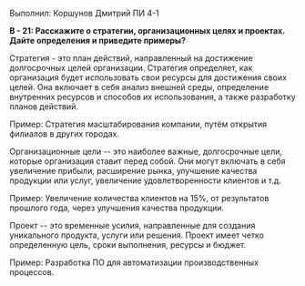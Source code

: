 Выполнил: Коршунов Дмитрий ПИ 4-1

**В - 21: Расскажите о стратегии, организационных целях и проектах.
Дайте определения и приведите примеры?**

Стратегия - это план действий, направленный на достижение долгосрочных
целей организации. Стратегия определяет, как организация будет
использовать свои ресурсы для достижения своих целей. Она включает в
себя анализ внешней среды, определение внутренних ресурсов и способов их
использования, а также разработку планов действий.

Пример: Стратегия масштабирования компании, путём открытия филиалов в
других городах.

Организационные цели -- это наиболее важные, долгосрочные цели, которые
организация ставит перед собой. Они могут включать в себя увеличение
прибыли, расширение рынка, улучшение качества продукции или услуг,
увеличение удовлетворенности клиентов и т.д.

Пример: Увеличение количества клиентов на 15%, от результатов прошлого
года, через улучшения качества продукции.

Проект -- это временные усилия, направленные для создания уникального
продукта, услуги или решения. Проект имеет четко определенную цель,
сроки выполнения, ресурсы и бюджет.

Пример: Разработка ПО для автоматизации производственных процессов.
